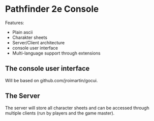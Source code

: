 # Pathfinder 2e Console

Features:
* Plain ascii
* Charakter sheets
* Server/Client architecture
* console user interface
* Multi-language support through extensions

## The console user interface
Will be based on github.com/jroimartin/gocui.

## The Server
The server will store all character sheets and can be accessed through multiple clients (run by players and the game master).

